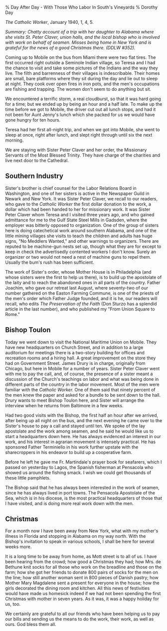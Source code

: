 % Day After Day - With Those Who Labor In South's Vineyards
% Dorothy Day

*The Catholic Worker*, January 1940, 1, 4, 5.

*Summary: Chatty account of a trip with her daughter to Alabama where
she visits St. Peter Claver, union halls, and the local bishop who is
involved with work on behalf of seamen. Misses being home in New York
and is grateful for the news of a good Christmas there. (DDLW \#352).*

Coming up to Mobile on the bus from Miami there were two flat tires. The
first occurred right outside a Seminole Indian village, so Teresa and I
had the chance to visit and take some pictures of the Indians and the
way they live. The filth and barrenness of their villages is
indescribable. Their homes are small, bare platforms where they sit
during the day and lie out to sleep at night. They cook over open fires
in iron pots, and the men's occupations are fishing and trapping. The
women don't seem to do anything but sit.

We encountered a terrific storm, a real cloudburst, so that it was hard
going for a time; but we ended up by being an hour and a half late. To
make up the time before we got to Mobile, the driver cut out all lunch
stops, and had it not been for Aunt Jenny's lunch which she packed for
us we would have gone hungry for ten hours.

Teresa had her first all-night trip, and when we got into Mobile, she
went to sleep at once, right after lunch, and slept right through until
six the next morning.

We are staying with Sister Peter Claver and her order, the Missionary
Servants of the Most Blessed Trinity. They have charge of the charities
and live next door to the Cathedral.

Southern Industry
-----------------

Sister's brother is chief counsel for the Labor Relations Board in
Washington, and one of her sisters is active in the Newspaper Guild in
Newark and New York. It was Sister Peter Claver, we recall to our
readers, who gave to the *Catholic Worker* the first dollar donation to
the work, a dollar which had been handed to her for missionary work. It
was Sister Peter Claver whom Teresa and I visited three years ago, and
who gained admittance for me to the Gulf State Steel Mills in Gadsden,
where the employer was bitterly opposed to organization. One of the
group of sisters here is doing catechetical work around southern
Alabama, and one of the little mining villages she visits to teach the
children and adults has huge signs, "No Meddlers Wanted," and other
warnings to organizers. There are reputed to be machine-gun nests set
up, though what they are for except to keep in check the advertisedly
contented workers I don't know. Surely an organizer or two would not
need a nest of machine guns to repel them. Usually the bum's rush has
been sufficient.

The work of Sister's order, whose Mother House is in Philadelphia (and
whose sisters were the first to help us there), is to build up the
apostolate of the laity and to reach the abandoned ones in all parts of
the country. Father Joachim, who gave our retreat last August, where
seventy-two of our number gathered on the Easton Farming Commune, is one
of the priests of the men's order which Father Judge founded, and it is
he, our readers will recall, who edits *The Preservation of the Faith*
(Don Sturzo has a splendid article in the last number), and who
published my "From Union Square to Rome."

Bishop Toulon
-------------

Today we went down to visit the National Maritime Union on Mobile. They
have new headquarters on Church Street, and in addition to a large
auditorium for meetings there is a two-story building for offices and
recreation rooms and a hiring hall. A great improvement on the store
they had on Government Street. James Drury is in charge, originally from
Chicago, but here in Mobile for a number of years. Sister Peter Claver
went with me to pay the call, and, of course, the presence of a sister
meant a discussion of the Church's teachings on labor and what was being
done in different parts of the country in the labor movement. Most of
the men were familiar with the *Catholic Worker.* One of them said that
ninety percent of the men knew the paper and asked for a bundle to be
sent down to the hall. Drury wants to meet Bishop Toulon here, and
Sister will arrange the interview when he returns from Baltimore in a
few weeks.

Had two good visits with the Bishop, the first half an hour after we
arrived, after being up all night on the bus, and the next evening he
came over to the Sister's house to pay a call and stayed until ten. We
spoke of the lay apostolate and the work among seamen, and he said he
would like us to start a headquarters down here. He has always evidenced
an interest in our work, and his interest in agrarian movement is
intensely practical. He has sponsored Father Terminiello in his work
further upstate with the sharecroppers in his endeavor to build up a
cooperative farm.

Before he left he gave me Fr. Martindale's prayer book for seafarers,
which I passed on yesterday to Lagos, the Spanish fisherman at Pensacola
who showed us around the fishing smack. I wish we could get thousands of
these little pamphlets.

The Bishop said that he has always been interested in the work of
seamen, since he has always lived in port towns. The Pensacola
Apostolate of the Sea, which is in his diocese, is the most practical
headquarters of those that I have visited, and is doing more real work
down with the men.

Christmas
---------

For a month now I have been away from New York, what with my mother's
illness in Florida and stopping in Alabama on my way north. With the
Bishop's invitation to speak in various schools, I shall be here for
several weeks more.

It is a long time to be away from home, as Mott street is to all of us.
I have been hearing from the crowd; how good a Christmas they had; how
Mrs. de Bethune knit socks for all those who work on the breadline and
those on the farm; how she got her friends to donate 800 pairs of socks
for the men on the line; how still another woman sent in 800 pieces of
Danish pastry; how Mother Mary Magdalene sent a present for everyone in
the house; how the girls decorated the dining room and kitchen. All this
news of festivities would have made us homesick indeed if we had not
been spending the first Christmas with mother in seven years. As it was,
it was a happy holiday for us, too.

We certainly are grateful to all our friends who have been helping us to
pay our bills and sending us the means to do the work, their work, as
well as ours. God bless them all.
